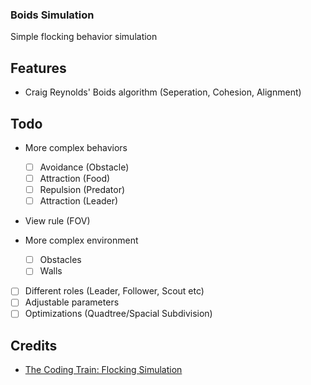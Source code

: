 ### Boids Simulation
Simple flocking behavior simulation

## Features
- Craig Reynolds' Boids algorithm (Seperation, Cohesion, Alignment)

## Todo
- More complex behaviors
	- [ ] Avoidance (Obstacle)
	- [ ] Attraction (Food)
	- [ ] Repulsion (Predator)
	- [ ] Attraction (Leader)

- View rule (FOV)

- More complex environment
	- [ ] Obstacles
	- [ ] Walls

- [ ] Different roles (Leader, Follower, Scout etc)
- [ ] Adjustable parameters
- [ ] Optimizations (Quadtree/Spacial Subdivision)

## Credits
- [The Coding Train: Flocking Simulation](https://www.youtube.com/watch?v=mhjuuHl6qHM)